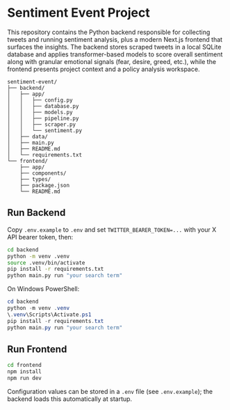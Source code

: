 # Sentiment Event Project

This repository contains the Python backend responsible for collecting tweets and running sentiment analysis, plus a modern Next.js frontend that surfaces the insights. The backend stores scraped tweets in a local SQLite database and applies transformer-based models to score overall sentiment along with granular emotional signals (fear, desire, greed, etc.), while the frontend presents project context and a policy analysis workspace.

```
sentiment-event/
├── backend/
│   ├── app/
│   │   ├── config.py
│   │   ├── database.py
│   │   ├── models.py
│   │   ├── pipeline.py
│   │   ├── scraper.py
│   │   └── sentiment.py
│   ├── data/
│   ├── main.py
│   ├── README.md
│   └── requirements.txt
└── frontend/
	├── app/
	├── components/
	├── types/
	├── package.json
	└── README.md
```

## Run Backend

Copy `.env.example` to `.env` and set `TWITTER_BEARER_TOKEN=...` with your X API bearer token, then:

```bash
cd backend
python -m venv .venv
source .venv/bin/activate
pip install -r requirements.txt
python main.py run "your search term"
```

On Windows PowerShell:

```powershell
cd backend
python -m venv .venv
\.venv\Scripts\Activate.ps1
pip install -r requirements.txt
python main.py run "your search term"
```

## Run Frontend

```bash
cd frontend
npm install
npm run dev
```
Configuration values can be stored in a `.env` file (see `.env.example`); the backend loads this automatically at startup.
